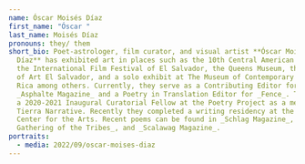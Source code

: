 ```yaml
---
name: Óscar Moisés Díaz
first_name: "Óscar "
last_name: Moisés Díaz
pronouns: they/ them
short_bio: Poet-astrologer, film curator, and visual artist **Óscar Moisés
  Díaz** has exhibited art in places such as the 10th Central American Biennial,
  the International Film Festival of El Salvador, the Queens Museum, the Museum
  of Art El Salvador, and a solo exhibit at The Museum of Contemporary Art Costa
  Rica among others. Currently, they serve as a Contributing Editor for
  _Asphalte Magazine_ and a Poetry in Translation Editor for _Fence_. They were
  a 2020-2021 Inaugural Curatorial Fellow at the Poetry Project as a member of
  Tierra Narrative. Recently they completed a writing residency at the Atlantic
  Center for the Arts. Recent poems can be found in _Schlag Magazine_, _A
  Gathering of the Tribes_, and _Scalawag Magazine_.
portraits:
  - media: 2022/09/oscar-moises-diaz
---
```

